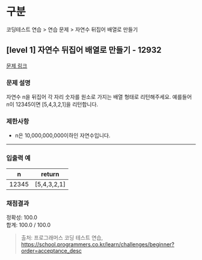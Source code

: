 # 구분

코딩테스트 연습 > 연습 문제 > 자연수 뒤집어 배열로 만들기

## [level 1] 자연수 뒤집어 배열로 만들기 - 12932

[문제 링크](https://school.programmers.co.kr/learn/courses/30/lessons/12932)

### 문제 설명

<p>
자연수 n을 뒤집어 각 자리 숫자를 원소로 가지는 배열 형태로 리턴해주세요. 예를들어 n이 12345이면 [5,4,3,2,1]을 리턴합니다.
</p>

### 제한사항

<ul>
  <li>n은 10,000,000,000이하인 자연수입니다.</li>
</ul>

<hr>

### 입출력 예

<table class="table">
  <thead>
    <tr>
      <th>n</th>
      <th>return</th>
    </tr>
  </thead>
  <tbody>
    <tr>
      <td>12345</td>
      <td>[5,4,3,2,1]</td>
    </tr>
  </tbody>
</table>

### 채점결과

정확성: 100.0<br/>
합계: 100.0 / 100.0

> 출처: 프로그래머스 코딩 테스트 연습, https://school.programmers.co.kr/learn/challenges/beginner?order=acceptance_desc
